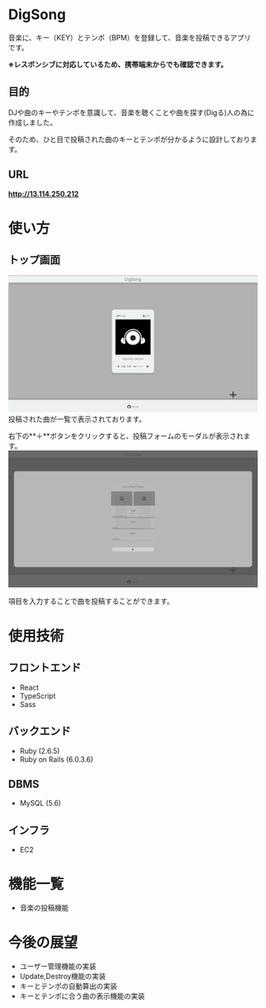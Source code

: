 # DigSong
音楽に、キー（KEY）とテンポ（BPM）を登録して、音楽を投稿できるアプリです。

**※レスポンシブに対応しているため、携帯端末からでも確認できます。**

## 目的
DJや曲のキーやテンポを意識して、音楽を聴くことや曲を探す(Digる)人の為に作成しました。

そのため、ひと目で投稿された曲のキーとテンポが分かるように設計しております。

## URL

 **http://13.114.250.212**

# 使い方
## トップ画面
![トップ画面](/public/top-page.jpg)
投稿された曲が一覧で表示されております。

右下の**＋**ボタンをクリックすると、投稿フォームのモーダルが表示されます。
![フォーム画面](/public/form-modal.jpg)

項目を入力することで曲を投稿することができます。

# 使用技術
## フロントエンド
- React
- TypeScript
- Sass
## バックエンド
- Ruby (2.6.5)
- Ruby on Rails (6.0.3.6)

## DBMS
- MySQL (5.6)

## インフラ
- EC2

# 機能一覧
- 音楽の投稿機能

# 今後の展望
- ユーザー管理機能の実装
- Update,Destroy機能の実装
- キーとテンポの自動算出の実装
- キーとテンポに合う曲の表示機能の実装